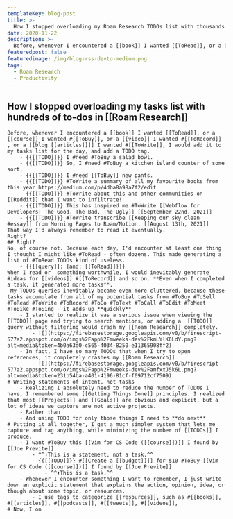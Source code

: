 ```yaml
---
templateKey: blog-post
title: >-
  How I stopped overloading my Roam Research TODOs list with thousands of TODOs with explicit statements.
date: 2020-11-22
description: >-
  Before, whenever I encountered a [[book]] I wanted [[ToRead]], or a [[course]] I wanted #[[ToBuy]], or a [[video]] I wanted #[[ToRecord]] , or a [[blog [[articles]]]] I wanted #[[ToWrite]], I would add it to my tasks list for the day, and add a TODO tag.
featuredpost: false
featuredimage: /img/blog-rss-devto-medium.png
tags:
  - Roam Research
  - Productivity
---
```


## How I stopped overloading my tasks list with hundreds of to-dos in [[Roam Research]]
    Before, whenever I encountered a [[book]] I wanted [[ToRead]], or a [[course]] I wanted #[[ToBuy]], or a [[video]] I wanted #[[ToRecord]] , or a [[blog [[articles]]]] I wanted #[[ToWrite]], I would add it to my tasks list for the day, and add a TODO tag.
        - {{[[TODO]]}} I #need #ToBuy a salad bowl.
        - {{[[TODO]]}} So, I #need #ToBuy a kitchen island counter of some sort.
        - {{[[TODO]]}} I #need [[ToBuy]] new pants.
        - {{[[TODO]]}} #ToWrite a summary of all my favourite books from this year https://medium.com/p/4dba8a98a7f2/edit
        - {{[[TODO]]}} #ToWrite about this and other communities on [[Reddit]] that I want to infiltrate!
        - {{[[TODO]]}} This has inspired me #ToWrite [[Webflow for Developers: The Good, The Bad, The Ugly]] [[September 22nd, 2021]]
        - {{[[TODO]]}} #ToWrite transcribe [[Keeping our sky clean #essay]] from Morning Pages to Roam/Notion. [[August 13th, 2021]]
    That way I'd always remember to read it eventually. 
    Right?
    ## Right?
    No, of course not. Because each day, I'd encounter at least one thing I thought I might like #ToRead - often dozens. This made generating a list of #ToRead TODOs kind of useless.
        - {{[[query]]: {and: [[ToRead]]}}}
    When I read or  something worthwhile, I would inevitably generate #ideas for [[videos]] #[[ToRecord]] and so on. **Even when I completed a task, it generated more tasks**.
     My TODOs queries inevitably became even more cluttered, because these tasks accumulate from all of my potential tasks from #ToBuy #ToSell #ToRead #ToWrite #ToRecord #ToGo #ToText #ToCall #ToEdit #ToMeet #ToBike #ToSing - it adds up **quickly**
        - I started to realize it was a serious issue when viewing the [[TODO]] page and trying to search mentions, or adding a  [[TODO]] query without filtering would crash my [[Roam Research]] completely.
            - ![](https://firebasestorage.googleapis.com/v0/b/firescript-577a2.appspot.com/o/imgs%2Fapp%2Fmweeks-dev%2FkmLYlK6LdY.png?alt=media&token=4b0a63d0-c565-4034-8250-e11365908ff2)
        - In fact, I have so many TODOs that when I try to open references, it completely crashes my [[Roam Research]]
            - ![](https://firebasestorage.googleapis.com/v0/b/firescript-577a2.appspot.com/o/imgs%2Fapp%2Fmweeks-dev%2FamfxxJ5k6L.png?alt=media&token=231b54ba-a401-4196-81cf-f09712cf7509)
    # Writing statements of intent, not tasks
        - Realizing I absolutely need to reduce the number of TODOs I have, I remembered some [[Getting Things Done]] principles. I realized that most [[Projects]] and [[Goals]] are obvious and explicit, but a lot of ideas we capture are not active projects.
        - Rather than 
        - And using TODO for only those things I need to **do next**
    # Putting it all together, I get a much simpler system that lets me capture and tag anything, while minimizing the number of [[TODOs]] I produce.
        - I want #ToBuy this [[Vim for CS Code ([[course]])]] I found by [[Joe Previte]]
            - ^^⬆️This is a statement, not a task.^^
            - {{[[TODO]]}} #[[Create a [[budget]]]] for $10 #ToBuy [[Vim for CS Code ([[course]])]] I found by [[Joe Previte]]
                - ^^⬆This is a task.^^
        - Whenever I encounter something I want to remember, I just write down an explicit statement that explains the action, opinion, idea, or though about some topic, or resources.
            - I use tags to categorize [[resources]], such as #[[books]], #[[articles]], #[[podcasts]], #[[tweets]], #[[videos]], 
    # Now, I on
